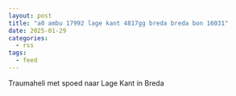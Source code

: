 ```yaml
---
layout: post
title: "a0 ambu 17992 lage kant 4817gg breda breda bon 16031"
date: 2025-01-29
categories: 
  - rss
tags: 
  - feed
---
```


Traumaheli met spoed naar Lage Kant in Breda
